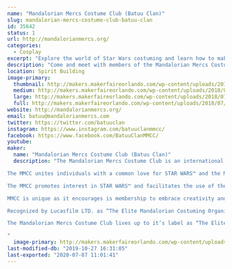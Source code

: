```yaml
---
name: "Mandalorian Mercs Costume Club (Batuu Clan)"
slug: mandalorian-mercs-costume-club-batuu-clan
id: 35642
status: 1
url: http://mandalorianmercs.org/
categories:
  - Cosplay
excerpt: "Explore the world of Star Wars costuming and learn how to make your own Mandalorian armor!"
description: "Come and meet with members of the Mandalorian Mercs Costume Club. Learn what goes into making the armor and be entered to win your own set!"
location: Spirit Building
image-primary:
  thumbnail: http://makers.makerfaireorlando.com/wp-content/uploads/2018/07/batuulogo2-1-150x150.jpg
  medium: http://makers.makerfaireorlando.com/wp-content/uploads/2018/07/batuulogo2-1-300x300.jpg
  large: http://makers.makerfaireorlando.com/wp-content/uploads/2018/07/batuulogo2-1.jpg
  full: http://makers.makerfaireorlando.com/wp-content/uploads/2018/07/batuulogo2-1.jpg
website: http://mandalorianmercs.org/
email: batuu@mandalorianmercs.com
twitter: https://twitter.com/batuuclan
instagram: https://www.instagram.com/batuuclanmmcc/
facebook: https://www.facebook.com/BatuuClanMMCC/
youtube: 
maker:
  name: "Mandalorian Mercs Costume Club (Batuu Clan)"
  description: "The Mandalorian Mercs Costume Club is an international STAR WARS™ costuming organization dedicated to celebrating the STAR WARS™ universe through the creation, display, and wearing of quality character costumes that represent the Mandalorian characters and culture from the STAR WARS™ sagas.

The MMCC unites individuals with a common love for STAR WARS™ and the Mandalorian culture/characters while encouraging self-improvement, personal growth, family involvement, and fellowship with peers.

The MMCC promotes interest in STAR WARS™ and facilitates the use of these costumes for STAR WARS™-related events as well as contributing to the local community through costumed charity and volunteer work.

MMCC is unique as it encourages is membership to embrace creativity and individualism as opposed to costume organization based on visual accuracy from the STAR WARS™ films and canon reference material. The MMCC is an inclusive and friendly club, following the Mandalorian way of “Clans” or family units and a clans’ ability to adopt anyone who wishes to be a Mandalorian.

Recognized by Lucasfilm LTD. as “The Elite Mandalorian Costuming Organization”; Mandalorian Mercs Costuming Club set the standards of Mandalorian costuming based on canon film(Boba and Jango Fett), Expanded Universe, “Legends”, action figure, and video/board game references. Our CRLs (Costume Requirement List) allow official members to be highly creative with their Mandalorian costumes, even though there is a minimum visual and quality standard that must be reached; every Mandalorian Mercs Costume Club member is constantly encouraged to improve their costume to elite standards.

The Mandalorian Mercs Costume Club lives up to it’s label as “The Elite Mandalorian Costuming Organization” by promoting the love of STAR WARS™, creation of quality costumes, and spirit of volunteerism.

"
  image-primary: http://makers.makerfaireorlando.com/wp-content/uploads/2018/07/batuulogo2.jpg
last-modified-db: "2019-10-27 16:31:05"
last-exported: "2020-07-07 11:01:41"
---
```

